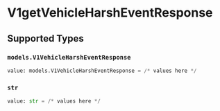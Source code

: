 # V1getVehicleHarshEventResponse


## Supported Types

### `models.V1VehicleHarshEventResponse`

```python
value: models.V1VehicleHarshEventResponse = /* values here */
```

### `str`

```python
value: str = /* values here */
```

